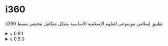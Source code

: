 # i360
إi360 تطبيق إسلامي موسوعي للعلوم الإسلامية الأساسية بشكل متكامل مختصر بسيط

<details>
<summary>v 0.9.1</summary>

| Header | Details |
|-----:|-----------|
|     Creation Date/Time | 23/03/2023  00:16|
|     Version | 0.9.1|
|     Version Code | 20230323|
|     AppGyver Runtime Version | 4.7.36|
|     Released OS | **Web** – **Android** - Google (aab) – **Android** - Huawei (aab) – **Android** - Amazon (aab) – **iOS** (ipa)|
|     Released Build# | 275037 – 275026 – 275026 – 275026 – 275028|
|     Released | 23/03/2023|
|     Notes | – App. Ver. info. is maintained within App., "i360db.xlsx" & on Support p. (≥ 0.9.1)|
|     | – Content Ed. info. is maintained within "i360db.xlsx" & on Support p. (≥ 0.9.1)|
|     Changes | Fix: Message for new content edition by:|
|     |   - Renamed "Get item from storage" for "i360Privacy" & "i360Edition" to "...Node", respectively to be able to call their value|
|     |  - Triggered "i360Edition" on data "i360cRecords" changed, if DB edition > "i360EditionNode"|
|     | Edit: In "i360db.xlsx - Complements", added "Version" field & reloaded DB schema|
|     | Add: In "الرئيسية" p., added "AppSupportRow" to include "AppVersion" info.|
|     | Edit: In "الرئيسية" p., added "ellipse-v" menu icon as to show/hide version info.|
  
</details>

<details>
<summary>v 0.9.0</summary>

| Header | Details |
|-----:|-----------|
|     Creation Date/Time | 15/03/2023 14:35|
|     Version | 0.9.0|
|     Version Code | 20230315|
|     AppGyver Runtime Version | 4.6.36|
|     Released OS | **Web** – **Android** - Google (aab) – **Android** - Huawei (aab) – **Android** - Amazon (aab) – **iOS** (ipa)|
|     Released Build# | 273739 – 273740 – 273740 – 273740 – 273742|
|     Released | 16/03/2023|
|     Notes | App. Ver. & Content Ed. info. are maintained within "i360db.xlsx" & on Support p. (0.9.0)|
|     Changes | Add: In "الرئيسية" p., "InteractionRow"|
|     | Add: In "المتصفح" p., "Share" icon & "ShareText"|
|     | Edit: In "الرئيسية" p., in "SciencesList", changed text & icon colors to blue (Primary) & changed text align (orientation) to right|
|     | Edit: In "الرئيسية" p., in "SciencesList", decreased list item top & bottom gaps from 8px to 4px|
|     | Add: In "الرئيسية" p., "SearchBarRow", to include "SearchBar" based on "Bing Custom Search" (https://customsearch.ai); created: 19/02/2023, activated: 26/02/2023|
|     | Edit: In "الرئيسية" p., moved "InputTools" icon to "SearchBarRow"|
|     | Edit: In "الرئيسية" p., moved "Support", "PrivacyPolicy" icons to "SciencesList"|
|     | Del: In "الرئيسية" p., "SupportRow"|
|     | Edit: In "المتصفح" p., changed "WebView" dimensions to better fit screen size, namely: Width=Grow to width; Height=Screen viewport height - 160|
|     | Edit: In "الرئيسية" p., change "Web" icon from "cloud" to "window-maximize" in "SciencesList" & "OSIcon"|
|     | Edit: In "الرئيسية" p., moved visibility condition of "InputTools" from icon to it's cell|
|     | Edit: On 07/03/2023, changed API key (to be deprecated on 01/02/2024) to personal token for "i360db.xlsx - Sciences", namely "i360db-R", that's read-only|
|     | Add: Imported "i360db.xlsx", "Complements" tab, to Airtable base (online database), including fields: "CustomSearch", "Google_VirtualKeyboard", "Huawei_VirtualKeyboard", "Edition"|
|     | Add: "i360dbc" data resource linked to "i360db.xlsx - Complements", Airtable using REST API with personal token, namely "i360dbc-R", that's read-only; NB - after 'getting collection', 'testing' & 'setting schema from response', change "Edition" field type from 'text' to 'date text' for compatibility use|
|     | Add: "i360Edition" storage item (as text)|
|     | Add: message for new Content Edition to show after Policy message comparing "i360Edition" to current date|
  
</details>
